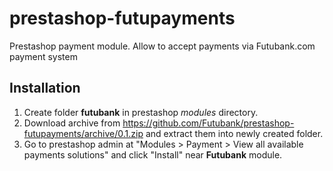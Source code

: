 # prestashop-futupayments
Prestashop payment module. Allow to accept payments via Futubank.com payment system

## Installation ##

1. Create folder __futubank__ in prestashop _modules_ directory.
1. Download archive from https://github.com/Futubank/prestashop-futupayments/archive/0.1.zip and extract them into newly created folder.
1. Go to prestashop admin at "Modules > Payment > View all available payments solutions" and click "Install" near __Futubank__ module.
